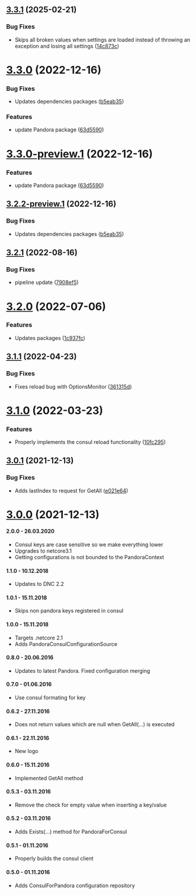 ## [3.3.1](https://github.com/Elders/Pandora.Consul/compare/v3.3.0...v3.3.1) (2025-02-21)


### Bug Fixes

* Skips all broken values when settings are loaded instead of throwing an exception and losing all settings ([14c873c](https://github.com/Elders/Pandora.Consul/commit/14c873c3c8a2b7a6d65f0b35b14c1407504b723b))

# [3.3.0](https://github.com/Elders/Pandora.Consul/compare/v3.2.1...v3.3.0) (2022-12-16)


### Bug Fixes

* Updates dependencies packages ([b5eab35](https://github.com/Elders/Pandora.Consul/commit/b5eab354c5fe4c4f580c1db0fde4877bedc187fc))


### Features

* update Pandora package ([63d5590](https://github.com/Elders/Pandora.Consul/commit/63d5590c1c9465642dca2e7cdf7d9244d319c304))

# [3.3.0-preview.1](https://github.com/Elders/Pandora.Consul/compare/v3.2.2-preview.1...v3.3.0-preview.1) (2022-12-16)


### Features

* update Pandora package ([63d5590](https://github.com/Elders/Pandora.Consul/commit/63d5590c1c9465642dca2e7cdf7d9244d319c304))

## [3.2.2-preview.1](https://github.com/Elders/Pandora.Consul/compare/v3.2.1...v3.2.2-preview.1) (2022-12-16)


### Bug Fixes

* Updates dependencies packages ([b5eab35](https://github.com/Elders/Pandora.Consul/commit/b5eab354c5fe4c4f580c1db0fde4877bedc187fc))

## [3.2.1](https://github.com/Elders/Pandora.Consul/compare/v3.2.0...v3.2.1) (2022-08-16)


### Bug Fixes

* pipeline update ([7908ef5](https://github.com/Elders/Pandora.Consul/commit/7908ef5ec5d96bb4a65e4b64e4f2c6cfce33f065))

# [3.2.0](https://github.com/Elders/Pandora.Consul/compare/v3.1.1...v3.2.0) (2022-07-06)


### Features

* Updates packages ([1c937fc](https://github.com/Elders/Pandora.Consul/commit/1c937fc12713f8d16128f2c231748e9bee55daf9))

## [3.1.1](https://github.com/Elders/Pandora.Consul/compare/v3.1.0...v3.1.1) (2022-04-23)


### Bug Fixes

* Fixes reload bug with OptionsMonitor ([361315d](https://github.com/Elders/Pandora.Consul/commit/361315dd079ae1342b4eee0a83457694282cfb52))

# [3.1.0](https://github.com/Elders/Pandora.Consul/compare/v3.0.1...v3.1.0) (2022-03-23)


### Features

* Properly implements the consul reload functionality ([10fc295](https://github.com/Elders/Pandora.Consul/commit/10fc295a91986fe977ae29ba14f98f52b957fd0e))

## [3.0.1](https://github.com/Elders/Pandora.Consul/compare/v3.0.0...v3.0.1) (2021-12-13)


### Bug Fixes

* Adds lastIndex to request for GetAll ([e021e64](https://github.com/Elders/Pandora.Consul/commit/e021e640cc78c216888762df9692290bfcaea596))

# [3.0.0](https://github.com/Elders/Pandora.Consul/compare/v2.0.0...v3.0.0) (2021-12-13)

#### 2.0.0 - 26.03.2020
* Consul keys are case sensitive so we make everything lower
* Upgrades to netcore3.1
* Getting configurations is not bounded to the PandoraContext

#### 1.1.0 - 10.12.2018
* Updates to DNC 2.2

#### 1.0.1 - 15.11.2018
* Skips non pandora keys registered in consul

#### 1.0.0 - 15.11.2018
* Targets .netcore 2.1
* Adds PandoraConsulConfigurationSource

#### 0.8.0 - 20.06.2016
* Updates to latest Pandora. Fixed configuration merging

#### 0.7.0 - 01.06.2016
* Use consul formating for key

#### 0.6.2 - 27.11.2016
* Does not return values which are null when GetAll(...) is executed

#### 0.6.1 - 22.11.2016
* New logo

#### 0.6.0 - 15.11.2016
* Implemented GetAll method

#### 0.5.3 - 03.11.2016
* Remove the check for empty value when inserting a key/value

#### 0.5.2 - 03.11.2016
* Adds Exists(...) method for PandoraForConsul

#### 0.5.1 - 01.11.2016
* Properly builds the consul client

#### 0.5.0 - 01.11.2016
* Adds ConsulForPandora configuration repository
